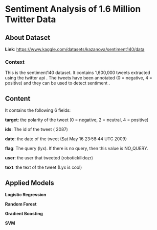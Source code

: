 # Sentiment Analysis of 1.6 Million Twitter Data

## About Dataset 

**Link**: https://www.kaggle.com/datasets/kazanova/sentiment140/data

### Context

This is the sentiment140 dataset. It contains 1,600,000 tweets extracted using the twitter api . The tweets have been annotated (0 = negative, 4 = positive) and they can be used to detect sentiment .

## Content

It contains the following 6 fields:

**target**: the polarity of the tweet (0 = negative, 2 = neutral, 4 = positive)

**ids**: The id of the tweet ( 2087)

**date**: the date of the tweet (Sat May 16 23:58:44 UTC 2009)

**flag**: The query (lyx). If there is no query, then this value is NO_QUERY.

**user**: the user that tweeted (robotickilldozr)

**text**: the text of the tweet (Lyx is cool)

## Applied Models

**Logistic Regression**

**Random Forest**

**Gradient Boosting**

**SVM**
